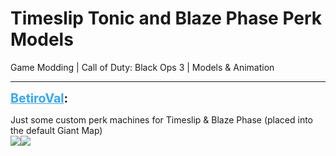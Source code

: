 # Timeslip Tonic and Blaze Phase Perk Models
Game Modding | Call of Duty: Black Ops 3 | Models & Animation

---
<strong style="font-size: 1.4em;"><span style="text-decoration: underline;text-decoration-color: #34a7f9;"><span style="color:#34a7f9;">BetiroVal</span></span>:</strong>

<p>Just some custom perk machines for Timeslip &amp; Blaze Phase (placed into the default Giant Map)<br /><img style="max-width: 500px;" src="{{ '/wiki/threads/assets/a.1270.jpg' | relative_url }}"><img style="max-width: 500px;" src="{{ '/wiki/threads/assets/a.1271.jpg' | relative_url }}"></p>
